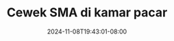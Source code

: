--- 
title: "Cewek SMA di kamar pacar"
description: "download   Cewek SMA di kamar pacar  tele   new"
date: 2024-11-08T19:43:01-08:00
file_code: "nlm8vo8wy29p"
draft: false
cover: "3zm2hdrbbb9yt486.jpg"
tags: ["Cewek", "SMA", "kamar", "pacar", "bokep-indo", "bokep-viral", "bokep-ig"]
length: 94
fld_id: "1483065"
foldername: "A prank"
categories: ["A prank"]
views: 0
---